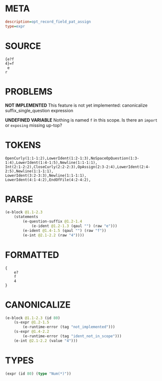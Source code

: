 # META
~~~ini
description=opt_record_field_pat_assign
type=expr
~~~
# SOURCE
~~~roc
{e?f
4}=f
 e
r
~~~
# PROBLEMS
**NOT IMPLEMENTED**
This feature is not yet implemented: canonicalize suffix_single_question expression

**UNDEFINED VARIABLE**
Nothing is named `f` in this scope.
Is there an `import` or `exposing` missing up-top?

# TOKENS
~~~zig
OpenCurly(1:1-1:2),LowerIdent(1:2-1:3),NoSpaceOpQuestion(1:3-1:4),LowerIdent(1:4-1:5),Newline(1:1-1:1),
Int(2:1-2:2),CloseCurly(2:2-2:3),OpAssign(2:3-2:4),LowerIdent(2:4-2:5),Newline(1:1-1:1),
LowerIdent(3:2-3:3),Newline(1:1-1:1),
LowerIdent(4:1-4:2),EndOfFile(4:2-4:2),
~~~
# PARSE
~~~clojure
(e-block @1.1-2.3
	(statements
		(e-question-suffix @1.2-1.4
			(e-ident @1.2-1.3 (qaul "") (raw "e")))
		(e-ident @1.4-1.5 (qaul "") (raw "f"))
		(e-int @2.1-2.2 (raw "4"))))
~~~
# FORMATTED
~~~roc
{
	e?
	f
	4
}
~~~
# CANONICALIZE
~~~clojure
(e-block @1.1-2.3 (id 80)
	(s-expr @1.2-1.5
		(e-runtime-error (tag "not_implemented")))
	(s-expr @1.4-2.2
		(e-runtime-error (tag "ident_not_in_scope")))
	(e-int @2.1-2.2 (value "4")))
~~~
# TYPES
~~~clojure
(expr (id 80) (type "Num(*)"))
~~~
